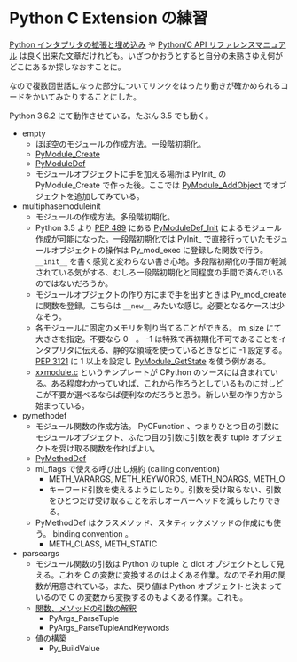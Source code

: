 # Python C Extension の練習
[Python インタプリタの拡張と埋め込み](https://docs.python.jp/3/extending/index.html) や
[Python/C API リファレンスマニュアル](https://docs.python.jp/3/c-api/index.html)
は良く出来た文章だけれども。いざつかおうとすると自分の未熟さゆえ何がどこにあるか探しなおすことに。

なので複数回世話になった部分についてリンクをはったり動きが確かめられるコードをかいてみたりすることにした。

Python 3.6.2 にて動作させている。たぶん 3.5 でも動く。

* empty
  * ほぼ空のモジュールの作成方法。一段階初期化。
  * [PyModule_Create](https://docs.python.jp/3/c-api/module.html#c.PyModule_Create)
  * [PyModuleDef](https://docs.python.jp/3/c-api/module.html#c.PyModuleDef)
  * モジュールオブジェクトに手を加える場所は PyInit_ の PyModule_Create で作った後。ここでは [PyModule_AddObject](https://docs.python.jp/3/c-api/module.html#c.PyModule_AddObject) でオブジェクトを追加してみている。
* multiphasemoduleinit
  * モジュールの作成方法。多段階初期化。
  * Python 3.5 より [PEP 489](https://www.python.org/dev/peps/pep-0451/) にある [PyModuleDef_Init](https://docs.python.jp/3/c-api/module.html#c.PyModuleDef_Init) によるモジュール作成が可能になった。一段階初期化では PyInit_ で直接行っていたモジュールオブジェクトの操作は Py_mod_exec に登録した関数で行う。 `__init__` を書く感覚と変わらない書き心地。多段階初期化の手間が軽減されている気がする、むしろ一段階初期化と同程度の手間で済んでいるのではないだろうか。
  * モジュールオブジェクトの作り方にまで手を出すときは Py_mod_create に関数を登録。こちらは `__new__` みたいな感じ。必要となるケースは少なそう。
  * 各モジュールに固定のメモリを割り当てることができる。 m_size にて大きさを指定。不要なら 0　。 -1 は特殊で再初期化不可であることをインタプリタに伝える、静的な領域を使っているときなどに -1 設定する。 [PEP 3121](https://www.python.org/dev/peps/pep-3121/) に 1 以上を設定し [PyModule_GetState](https://docs.python.jp/3/c-api/module.html#c.PyModule_GetState) を使う例がある。
  * [xxmodule.c](https://github.com/python/cpython/blob/3.6/Modules/xxmodule.c) というテンプレートが CPython のソースには含まれている。ある程度わかっていれば、これから作ろうとしているものに対しどこが不要か選べるならば便利なのだろうと思う。新しい型の作り方から始まっている。
* pymethodef
  * モジュール関数の作成方法。 PyCFunction 、つまりひとつ目の引数に モジュールオブジェクト、ふたつ目の引数に引数を表す tuple オブジェクトを受け取る関数を作ればよい。
  * [PyMethodDef](https://docs.python.jp/3/c-api/structures.html#c.PyMethodDef)
  * ml_flags で使える呼び出し規約 (calling convention)
    * METH_VARARGS, METH_KEYWORDS, METH_NOARGS, METH_O
    * キーワード引数を使えるようにしたり。引数を受け取らない、引数をひとつだけ受け取ることを示しオーバーヘッドを減らしたりできる。
  * PyMethodDef はクラスメソッド、スタティックメソッドの作成にも使う。 binding convention 。
    * METH_CLASS, METH_STATIC
* parseargs
  * モジュール関数の引数は Python の tuple と dict オブジェクトとして見える。これを C の変数に変換するのはよくある作業。なのでそれ用の関数が用意されている。また、戻り値は Python オブジェクトと決まっているので C の変数から変換するのもよくある作業。これも。
  * [関数、メソッドの引数の解釈](https://docs.python.jp/3/c-api/arg.html#parsing-arguments)
    * PyArgs_ParseTuple
    * PyArgs_ParseTupleAndKeywords 
  * [値の構築](https://docs.python.jp/3/c-api/arg.html#building-values)
    * Py_BuildValue
